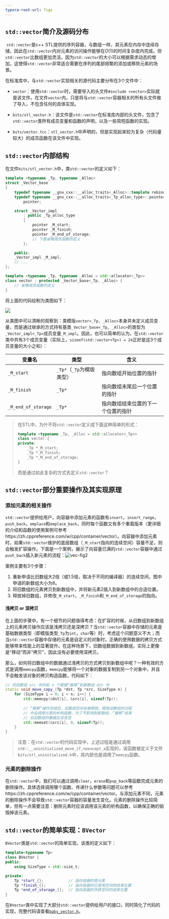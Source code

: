 ```yaml
---
typora-root-url: figs
---
```


## `std::vector`简介及源码分布

​	`std::vector`是c++ STL提供的序列容器，与数组一样，其元素在内存中连续存储，因此在`std::vector`内对元素的访问操作能够在$O(1)$的时间复杂度内完成。但`std::vector`比数组更加灵活，因为`std::vector`的大小可以根据需求动态的增加，这使得`std::vector`非常适合需要在序列的尾部频繁的添加或移除元素的场景。

​	在标准库中，与`std::vector`实现相关的源代码主要分布在3个文件中：

- `vector`：使用`std::vector`时，需要导入的头文件`#include <vector>`实际就是该文件。在文件`vector`内，只是将与`std::vector`容器相关的所有头文件做了导入，不包含任何的具体实现。

- `bits/stl_vector.h`：该文件是`std::vector`在标准库内部的头文件，包含了`std::vector`类所有成员变量和函数的声明，以及一些简短函数的实现。
- `bits/vector.tcc`：`stl_vector.h`中声明的，但是实现起来较为复杂（代码量较大）的成员函数在该文件中实现。

## `std::vector`内部结构

​	在文件`bits/stl_vector.h`中，类`std::vector`的定义如下：

```c++
template <typename _Tp, typename _Alloc>
struct _Vector_base
{
    typedef typename __gnu_cxx::__alloc_traits<_Alloc>::template rebind<_Tp>::other _Tp_alloc_type;
    typedef typename __gnu_cxx::__alloc_traits<_Tp_alloc_type>::pointer
        pointer;

    struct _Vector_impl
        : public _Tp_alloc_type
        {
            pointer _M_start;
            pointer _M_finish;
            pointer _M_end_of_storage;
            // 下面省略成员函数的定义
        };

    public:
    _Vector_impl _M_impl;
    // ...
};

template <typename _Tp, typename _Alloc = std::allocator<_Tp>>
class vector : protected _Vector_base<_Tp, _Alloc> {
    // 省略成员函数的定义
}
```

将上面的代码绘制为类图如下：

![](/vec-fig1.png)

从类图中可以清晰的观察到：类模版`vector<_Tp, _Alloc>`本身并未定义成员变量，而是通过继承的方式持有基类`_Vector_base<_Tp, _Alloc>`的类型为`_Vector_impl<_Tp>`成员变量`_M_impl`。因此，也可以简单的认为，在`std::vector`类中共有3个成员变量（实际上，`sizeof(std::vector<Tp>) = 24`正好是这3个成员变量的大小之和）：

| 变量名              | 类型                      | 含义                               |
| ------------------- | ------------------------- | ---------------------------------- |
| `_M_start`          | `_Tp*`（`_Tp`为模版类型） | 指向数组开始位置的指针             |
| `_M_finish`         | `_Tp*`                    | 指向数组末尾后一个位置的指针       |
| `_M_end_of_storage` | `_Tp*`                    | 指向数组结束位置的下一个位置的指针 |

> 在STL中，为什不将`std::vector`定义成下面这种简单的形式：
>
> ```c++
> template <typename _Tp, _Alloc = std::allocator<_Tp>>
> class vector {
> private:
>     _Tp *_M_start;
>     _Tp *_M_finish;
>     _Tp *_M_end_of_storage;
> }
> ```
>
> 而是通过如此复杂的方式去定义`std::vector`？

## `std::vector`部分重要操作及其实现原理

### 添加元素的相关操作

​	`std::vector`提供给用户，向容器中添加元素的函数有`insert`，`insert_range`，`push_back`，`emplace`和`emplace_back`，同时每个函数又有多个重载版本（更详细的介绍和函数的使用案例可参考https://zh.cppreference.com/w/cpp/container/vector）。向容器中添加元素时，如果`std::vector`维护的底层数组（`_M_start`指向的连续空间）容量不足，则会触发扩容操作。下面是一个案例，展示了向容量已满的`std::vector`容器中通过`push_back`插入新元素的流程：![vec-fig2](/vec-fig2.png)

案例主要有3个步骤：

1. 重新申请比旧数组大2倍（或1.5倍，取决于不同的编译器）的连续空间，图中申请的新数组大小为8。
2. 将旧数组的元素拷贝到新数组中，并将新元素2插入到新数组中的合适位置。
3. 释放掉旧数组，并修改`_M_start`，`_M_finish`和`_M_end_of_storage`的指向。

#### 浅拷贝 or 深拷贝

​	在上面的步骤中，有一个细节的问题值得考虑：在扩容的时候，从旧数组到新数组上的元素拷贝操作应该是浅拷贝还是深拷贝？当`std::vector`容器中存储的元素是基础数据类型（即模版类型`_Tp`为`int`，`char`等）时，考虑这个问题意义不大；而当`std::vector`容器中存储的元素是自定义的对象时，正确的使用数据的拷贝方式能够带来性能上的显著提升。在这种场景下，旧数组数据到新数组，实际上更像是“移动”而非“拷贝”，因此没有必要使用深拷贝。

​	那么，如何将旧数组中的数据通过浅拷贝的方式拷贝到新数组中呢？一种有效的方式是调用`memcpy`函数，`memcpy`能够将一个对象的数据复制到另一个对象中，并且不会触发该对象的拷贝构造函数，代码如下：

```c++
// 将旧数组 src 中的前 n 个数据“搬移”到新数组 dst 中
static void move_copy_(Tp *dst, Tp *src, SizeType n) {
    for (SizeType i = 0; i < n; i++) {
        std::memcpy(&dst[i], &src[i], sizeof(Tp));
        
        // “搬移”操作完成后，旧数组空间会被释放。释放旧数组的过程
        // 中会调用元素的析构函数，为了不影响到新数组，“搬移”结束
        // 后旧数组的数据应该变空
        std::memset(&src[i], 0, sizeof(Tp));
    }
}
```

> 注意：在`std::vector`的代码实现中，上述过程是通过调用`std::__uninitialized_move_if_noexcept_a`实现的，该函数被定义于文件`bits/stl_uninitialized.h`中，其内部也是调用了`memcpy`函数。

### 元素的删除操作

​	在`std::vector`中，我们可以通过调用`clear`，`erase`和`pop_back`等函数完成元素的删除操作。具体选择调用哪个函数、传递什么参数等问题可以参考https://zh.cppreference.com/w/cpp/container/vector。与添加元素不同，元素的删除操作不会导致`std::vector`容器的容量发生变化。元素的删除操作比较简单，但有一点需要注意：删除元素时应该调用该元素的析构函数，以确保正确的销毁掉该元素。

## `std::vector`的简单实现：`BVector`

`BVector`类是`std::vector`的简单实现，该类的定义如下：

```c++
template<typename Tp>
class BVector {
public:
    using SizeType = std::size_t;

private:
    Tp *start_{};           // 指向容器的首元素
    Tp *finish_{};          // 指向容器的已使用空间的结束位置
    Tp *end_of_storage_{};  // 指向容器的开辟空间的结束位置
}
```

在`BVector`类中实现了大部分`std::vector`提供给用户的接口，同时简化了代码的实现，完整代码请查看[`baby_vector.h`](../src/baby_vector.h)。
